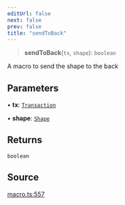 ```yaml
---
editUrl: false
next: false
prev: false
title: "sendToBack"
---
```


> **sendToBack**(`tx`, `shape`): `boolean`

A macro to send the shape to the back

## Parameters

• **tx**: [`Transaction`](/api-core/classes/transaction/)

• **shape**: [`Shape`](/api-core/classes/shape/)

## Returns

`boolean`

## Source

[macro.ts:557](https://github.com/dgmjs/dgmjs/blob/6298c851d69b83f472385d1ebb3c937ddb56985d/packages/core/src/macro.ts#L557)
